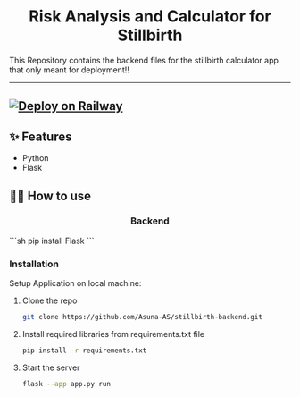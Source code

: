<h1 align="center">Risk Analysis and Calculator for Stillbirth</h1>
This Repository contains the backend files for the stillbirth calculator app that only meant for deployment!!

---
[![Deploy on Railway](https://railway.app/button.svg)](https://railway.app/new/template/zUcpux)
---

## ✨ Features

- Python
- Flask

## 💁‍♀️ How to use

<h3 align="center">Backend</h3>
  ```sh
  pip install Flask
  ```

### Installation

Setup Application on local machine: 

1. Clone the repo
   ```sh
   git clone https://github.com/Asuna-AS/stillbirth-backend.git
   ```
2. Install required libraries from requirements.txt file
   ```sh
   pip install -r requirements.txt
   ```
3. Start the server
   ```sh
   flask --app app.py run
   ```
